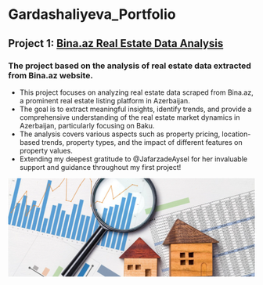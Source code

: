 # Gardashaliyeva_Portfolio
## Project 1: [Bina.az Real Estate Data Analysis](https://github.com/Gardashaliyeva/Bina_az_Real_Estate_Data_Analysis)
### The project based on the analysis of real estate data extracted from Bina.az website.

* This project focuses on analyzing real estate data scraped from Bina.az, a prominent real estate listing platform in Azerbaijan. 
* The goal is to extract meaningful insights, identify trends, and provide a comprehensive understanding of the real estate market dynamics in Azerbaijan, particularly focusing on Baku. 
* The analysis covers various aspects such as property pricing, location-based trends, property types, and the impact of different features on property values.
* Extending my deepest gratitude to @JafarzadeAysel for her invaluable support and guidance throughout my first project!
  
![](https://github.com/Gardashaliyeva/Gardashaliyeva_Portfolio/blob/main/images/Real-Estate-Data-Analysis.png)


